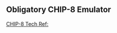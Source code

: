 ## Obligatory CHIP-8 Emulator

[CHIP-8 Tech Ref:](http://devernay.free.fr/hacks/chip8/C8TECH10.HTM) 
